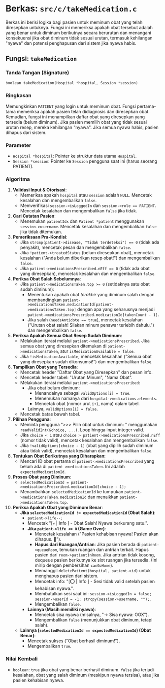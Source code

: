 # Berkas: `src/c/takeMedication.c`

Berkas ini berisi logika bagi pasien untuk meminum obat yang telah diresepkan untuknya. Fungsi ini memeriksa apakah obat tersebut adalah yang benar untuk diminum berikutnya secara berurutan dan menangani konsekuensi jika obat diminum tidak sesuai urutan, termasuk kehilangan "nyawa" dan potensi penghapusan dari sistem jika nyawa habis.

## Fungsi: `takeMedication`

### Tanda Tangan (Signature)
```c
boolean takeMedication(Hospital *hospital, Session *session)
```

### Ringkasan
Memungkinkan `PATIENT` yang login untuk meminum obat. Fungsi pertama-tama memeriksa apakah pasien telah didiagnosis dan diresepkan obat. Kemudian, fungsi ini menampilkan daftar obat yang diresepkan yang tersedia (belum diminum). Jika pasien memilih obat yang tidak sesuai urutan resep, mereka kehilangan "nyawa". Jika semua nyawa habis, pasien dihapus dari sistem.

### Parameter
*   `Hospital *hospital`: Pointer ke struktur data utama `Hospital`.
*   `Session *session`: Pointer ke `Session` pengguna saat ini (harus seorang PATIENT).

### Algoritma
1.  **Validasi Input & Otorisasi**:
    *   Memeriksa apakah `hospital` atau `session` adalah `NULL`. Mencetak kesalahan dan mengembalikan `false`.
    *   Memverifikasi `session->isLoggedIn` dan `session->role == PATIENT`. Mencetak kesalahan dan mengembalikan `false` jika tidak.
2.  **Cari Catatan Pasien**:
    *   Menemukan `patientIdx` dan `Patient *patient` menggunakan `session->username`. Mencetak kesalahan dan mengembalikan `false` jika tidak ditemukan.
3.  **Pemeriksaan Pra-Kondisi**:
    *   Jika `strcmp(patient->disease, "Tidak terdeteksi") == 0` (tidak ada penyakit), mencetak pesan dan mengembalikan `false`.
    *   Jika `!patient->treatedStatus` (belum diresepkan obat), mencetak kesalahan ("Anda belum diberikan resep obat!") dan mengembalikan `false`.
    *   Jika `patient->medicationsPrescribed.nEff == 0` (tidak ada obat yang diresepkan), mencetak kesalahan dan mengembalikan `false`.
4.  **Periksa Obat Salah Sebelumnya**:
    *   Jika `patient->medicationsTaken.top >= 0` (setidaknya satu obat sudah diminum):
        *   Menentukan apakah obat *terakhir* yang diminum salah dengan membandingkan `patient->medicationsTaken.medicationId[patient->medicationsTaken.top]` dengan apa yang seharusnya menjadi `patient->medicationsPrescribed.medicationId[takenCount - 1]`.
        *   Jika salah (`needsAntidote == true`), mencetak kesalahan ("Urutan obat salah! Silakan minum penawar terlebih dahulu.") dan mengembalikan `false`.
5.  **Periksa Apakah Semua Obat Resep Sudah Diminum**:
    *   Melakukan iterasi melalui `patient->medicationsPrescribed`. Jika semua obat yang diresepkan ditemukan di `patient->medicationsTaken`, atur `isMedicationAvailable = false`.
    *   Jika `!isMedicationAvailable`, mencetak kesalahan ("Semua obat yang diresepkan sudah dikonsumsi!") dan mengembalikan `false`.
6.  **Tampilkan Obat yang Tersedia**:
    *   Mencetak header "Daftar Obat yang Diresepkan" dan pesan info.
    *   Mencetak header tabel: "Urutan Minum", "Nama Obat".
    *   Melakukan iterasi melalui `patient->medicationsPrescribed`:
        *   Jika obat belum diminum:
            *   Menandainya sebagai `validOptions[i] = true`.
            *   Menemukan namanya dari `hospital->medications.elements`.
            *   Mencetak obat (nomor urut `i+1`, nama) dalam tabel.
        *   Lainnya, `validOptions[i] = false`.
    *   Mencetak batas bawah tabel.
7.  **Pilihan Pengguna**:
    *   Meminta pengguna ">>> Pilih obat untuk diminum: " menggunakan `readValidInt(&choice, ...)`. Loop hingga input integer valid.
    *   Jika `choice < 1` atau `choice > patient->medicationsPrescribed.nEff` (nomor tidak valid), mencetak kesalahan dan mengembalikan `false`.
    *   Jika `!validOptions[choice - 1]` (obat yang dipilih sudah diminum atau tidak valid), mencetak kesalahan dan mengembalikan `false`.
8.  **Tentukan Obat Berikutnya yang Diharapkan**:
    *   Mencari ID obat pertama di `patient->medicationsPrescribed` yang belum ada di `patient->medicationsTaken`. Ini adalah `expectedMedicationId`.
9.  **Proses Obat yang Diminum**:
    *   `selectedMedicationId = patient->medicationsPrescribed.medicationId[choice - 1];`
    *   Menambahkan `selectedMedicationId` ke tumpukan `patient->medicationsTaken.medicationId` dan menaikkan `patient->medicationsTaken.top`.
10. **Periksa Apakah Obat yang Diminum Benar**:
    *   **Jika `selectedMedicationId != expectedMedicationId` (Obat Salah)**:
        *   `patient->life--;`
        *   Mencetak "[💀 | Info ] - Obat Salah! Nyawa berkurang satu.".
        *   **Jika `patient->life <= 0` (Game Over)**:
            *   Mencetak kesalahan ("Pasien kehabisan nyawa! Pasien akan dihapus. 🥀").
            *   **Hapus dari Ruangan/Antrian**: Jika pasien berada di `patient->queueRoom`, temukan ruangan dan antrian terkait. Hapus pasien dari `room->patientInRoom`. Jika antrian tidak kosong, dequeue pasien berikutnya ke slot ruangan jika tersedia. (Ini mirip dengan pembersihan `canGoHome`).
            *   Memanggil `deletePatient(hospital, patient->id)` untuk menghapus pasien dari sistem.
            *   Mencetak info: "[⭕ | Info ] - Sesi tidak valid setelah pasien kehabisan nyawa.".
            *   Membatalkan sesi saat ini: `session->isLoggedIn = false; session->userId = -1; strcpy(session->username, "");`.
            *   Mengembalikan `false`.
        *   **Lainnya (Masih memiliki nyawa)**:
            *   Mencetak sisa nyawa (misalnya, "→ Sisa nyawa: OOX").
            *   Mengembalikan `false` (menunjukkan obat diminum, tetapi salah).
    *   **Lainnya (`selectedMedicationId == expectedMedicationId`) (Obat Benar)**:
        *   Mencetak sukses ("Obat berhasil diminum!").
        *   Mengembalikan `true`.

### Nilai Kembali
*   `boolean`: `true` jika obat yang benar berhasil diminum. `false` jika terjadi kesalahan, obat yang salah diminum (meskipun nyawa tersisa), atau jika pasien kehabisan nyawa.
